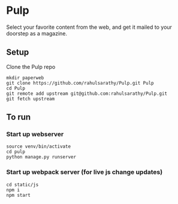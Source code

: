 <h1>Pulp</h1>
<p>Select your favorite content from the web, and get it mailed to your doorstep as a magazine. </p>

<h2>Setup</h2>

<p>Clone the Pulp repo</p>

```
mkdir paperweb
git clone https://github.com/rahulsarathy/Pulp.git Pulp
cd Pulp
git remote add upstream git@github.com:rahulsarathy/Pulp.git
git fetch upstream
```

<h2>To run</h2>

<h3>Start up webserver</h3>

```
source venv/bin/activate
cd pulp
python manage.py runserver
```
<h3>Start up webpack server (for live js change updates)</h3>

```
cd static/js
npm i
npm start
```
